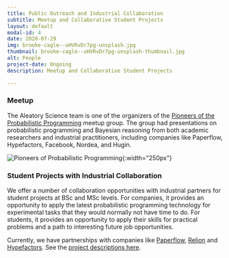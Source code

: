 ```yaml
---
title: Public Outreach and Industrial Collaboration
subtitle: Meetup and Collaborative Student Projects
layout: default
modal-id: 4
date: 2020-07-29
img: brooke-cagle--uHVRvDr7pg-unsplash.jpg
thumbnail: brooke-cagle--uHVRvDr7pg-unsplash-thumbnail.jpg
alt: People
project-date: Ongoing
description: Meetup and Collaborative Student Projects

---
```


### Meetup
The Aleatory Science team is one of the organizers of the [Pioneers of the Probabilistic Programming](https://www.meetup.com/Pioneers-of-Probabilistic-Programming/) meetup group. The group had presentations on probabilistic programming and Bayesian reasoning from both academic researchers and industrial practitioners, including companies like Paperflow, Hypefactors, Facebook, Nordea, and Hugin.


![Pioneers of Probabilistic Programming]({{site.url}}/img/publication/pioneers-probprog.jpg){:width="250px"}

### Student Projects with Industrial Collaboration
We offer a number of collaboration opportunities with industrial partners for student projects at BSc and MSc levels. For companies, it provides an opportunity to apply the latest probabilistic programming technology for experimental tasks that they would normally not have time to do. For students, it provides an opportunity to apply their skills for practical problems and a path to interesting future job opportunities.

Currently, we have partnerships with companies like [Paperflow](https://paperflow.com), [Relion](https://relion.dk) and [Hypefactors](https://hypefactors.com). See the [project descriptions here](https://github.com/aleatory-science/deep-probprog-course/tree/master#part-ii---deep-probabilistic-programming-project).
